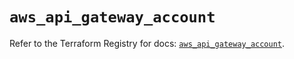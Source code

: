 # `aws_api_gateway_account`

Refer to the Terraform Registry for docs: [`aws_api_gateway_account`](https://registry.terraform.io/providers/hashicorp/aws/5.65.0/docs/resources/api_gateway_account).
